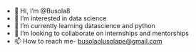 - 👋 Hi, I’m @Busola8
- 👀 I’m interested in data science
- 🌱 I’m currently learning datascience and python
- 💞️ I’m looking to collaborate on internships and mentorships
- 📫 How to reach me- busolaolusolape@gmail.com

<!---
Busola8/Busola8 is a ✨ special ✨ repository because its `README.md` (this file) appears on your GitHub profile.
You can click the Preview link to take a look at your changes.
--->
